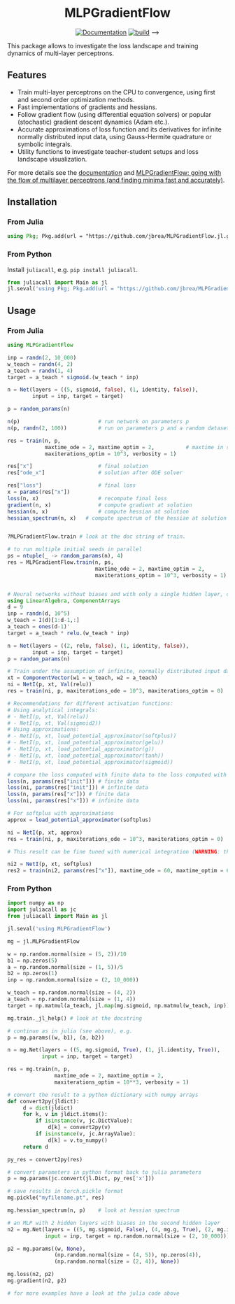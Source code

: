 <div align="center">

# MLPGradientFlow

[![Documentation](https://img.shields.io/badge/docs-main-blue.svg)](https://jbrea.github.io/MLPGradientFlow.jl/dev)
[![build](https://github.com/jbrea/MLPGradientFlow.jl/workflows/CI/badge.svg)](https://github.com/jbrea/MLPGradientFlow.jl/actions?query=workflow%3ACI)
-->

</div>

This package allows to investigate the loss landscape and training dynamics of multi-layer perceptrons.

## Features

- Train multi-layer perceptrons on the CPU to convergence, using first and second order optimization methods.
- Fast implementations of gradients and hessians.
- Follow gradient flow (using differential equation solvers) or popular (stochastic) gradient descent dynamics (Adam etc.).
- Accurate approximations of loss function and its derivatives for infinite normally distributed input data, using Gauss-Hermite quadrature or symbolic integrals.
- Utility functions to investigate teacher-student setups and loss landscape visualization.

For more details see the [documentation](https://jbrea.github.io/MLPGradientFlow.jl/dev) and [MLPGradientFlow: going with the flow of multilayer perceptrons (and finding minima fast and accurately)](https://arxiv.org/abs/2301.10638).

## Installation

### From Julia
```julia
using Pkg; Pkg.add(url = "https://github.com/jbrea/MLPGradientFlow.jl.git")
```

### From Python

Install `juliacall`, e.g. `pip install juliacall`.
```python
from juliacall import Main as jl
jl.seval('using Pkg; Pkg.add(url = "https://github.com/jbrea/MLPGradientFlow.jl.git")')
```

## Usage

### From Julia

```julia
using MLPGradientFlow

inp = randn(2, 10_000)
w_teach = randn(4, 2)
a_teach = randn(1, 4)
target = a_teach * sigmoid.(w_teach * inp)

n = Net(layers = ((5, sigmoid, false), (1, identity, false)),
        input = inp, target = target)

p = random_params(n)

n(p)                         # run network on parameters p
n(p, randn(2, 100))          # run on parameters p and a random dataset

res = train(n, p,
            maxtime_ode = 2, maxtime_optim = 2,          # maxtime in seconds
            maxiterations_optim = 10^3, verbosity = 1)

res["x"]                     # final solution
res["ode_x"]                 # solution after ODE solver

res["loss"]                  # final loss
x = params(res["x"])
loss(n, x)                   # recompute final loss
gradient(n, x)               # compute gradient at solution
hessian(n, x)                # compute hessian at solution
hessian_spectrum(n, x)   # compute spectrum of the hessian at solution


?MLPGradientFlow.train # look at the doc string of train.

# to run multiple initial seeds in parallel
ps = ntuple(_ -> random_params(n), 4)
res = MLPGradientFlow.train(n, ps,
                            maxtime_ode = 2, maxtime_optim = 2,
                            maxiterations_optim = 10^3, verbosity = 1)


# Neural networks without biases and with only a single hidden layer, can also train under the assumption of normally distributed input. For relu and sigmoid2 the implementation uses analytical values for the gaussian integrals (use `f = Val(relu)` for the analytical integration and `f = relu` for the numerical integration). For other activation functions, numerical integration of approximations thereof have to be used.
using LinearAlgebra, ComponentArrays
d = 9
inp = randn(d, 10^5)
w_teach = I(d)[1:d-1,:]
a_teach = ones(d-1)'
target = a_teach * relu.(w_teach * inp)

n = Net(layers = ((2, relu, false), (1, identity, false)),
        input = inp, target = target)
p = random_params(n)

# Train under the assumption of infinite, normally distributed input data
xt = ComponentVector(w1 = w_teach, w2 = a_teach)
ni = NetI(p, xt, Val(relu))
res = train(ni, p, maxiterations_ode = 10^3, maxiterations_optim = 0)

# Recommendations for different activation functions:
# Using analytical integrals:
# - NetI(p, xt, Val(relu))
# - NetI(p, xt, Val(sigmoid2))
# Using approximations:
# - NetI(p, xt, load_potential_approximator(softplus))
# - NetI(p, xt, load_potential_approximator(gelu))
# - NetI(p, xt, load_potential_approximator(g))
# - NetI(p, xt, load_potential_approximator(tanh))
# - NetI(p, xt, load_potential_approximator(sigmoid))

# compare the loss computed with finite data to the loss computed with infinite data
loss(n, params(res["init"])) # finite data
loss(ni, params(res["init"])) # infinite data
loss(n, params(res["x"])) # finite data
loss(ni, params(res["x"])) # infinite data

# For softplus with approximations
approx = load_potential_approximator(softplus)

ni = NetI(p, xt, approx)
res = train(ni, p, maxiterations_ode = 10^3, maxiterations_optim = 0)

# This result can be fine tuned with numerical integration (WARNING: this is slow!!)

ni2 = NetI(p, xt, softplus)
res2 = train(ni2, params(res["x"]), maxtime_ode = 60, maxtime_optim = 60) 

```

### From Python

```python
import numpy as np
import juliacall as jc
from juliacall import Main as jl

jl.seval('using MLPGradientFlow')

mg = jl.MLPGradientFlow

w = np.random.normal(size = (5, 2))/10
b1 = np.zeros(5)
a = np.random.normal(size = (1, 5))/5
b2 = np.zeros(1)
inp = np.random.normal(size = (2, 10_000))

w_teach = np.random.normal(size = (4, 2))
a_teach = np.random.normal(size = (1, 4))
target = np.matmul(a_teach, jl.map(mg.sigmoid, np.matmul(w_teach, inp)))

mg.train._jl_help() # look at the docstring

# continue as in julia (see above), e.g.
p = mg.params((w, b1), (a, b2))

n = mg.Net(layers = ((5, mg.sigmoid, True), (1, jl.identity, True)),
           input = inp, target = target)

res = mg.train(n, p,
               maxtime_ode = 2, maxtime_optim = 2,
               maxiterations_optim = 10**3, verbosity = 1)

# convert the result to a python dictionary with numpy arrays
def convert2py(jldict):
     d = dict(jldict)
     for k, v in jldict.items():
         if isinstance(v, jc.DictValue):
             d[k] = convert2py(v)
         if isinstance(v, jc.ArrayValue):
             d[k] = v.to_numpy()
     return d

py_res = convert2py(res)

# convert parameters in python format back to julia parameters
p = mg.params(jc.convert(jl.Dict, py_res['x']))

# save results in torch.pickle format
mg.pickle("myfilename.pt", res)

mg.hessian_spectrum(n, p)    # look at hessian spectrum

# an MLP with 2 hidden layers with biases in the second hidden layer
n2 = mg.Net(layers = ((5, mg.sigmoid, False), (4, mg.g, True), (2, mg.identity, False)),
            input = inp, target = np.random.normal(size = (2, 10_000)))

p2 = mg.params((w, None),
               (np.random.normal(size = (4, 5)), np.zeros(4)),
               (np.random.normal(size = (2, 4)), None))

mg.loss(n2, p2)
mg.gradient(n2, p2)

# for more examples have a look at the julia code above
```
